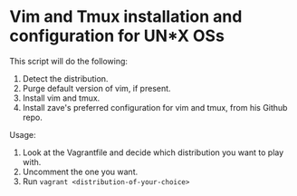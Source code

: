 # Vim and Tmux installation and configuration for UN*X OSs
This script will do the following:
1. Detect the distribution.
2. Purge default version of vim, if present.
3. Install vim and tmux.
4. Install zave's preferred configuration for vim and tmux, from his Github repo.

Usage:
1. Look at the Vagrantfile and decide which distribution you want to play with.
2. Uncomment the one you want. 
3. Run `vagrant <distribution-of-your-choice>`

